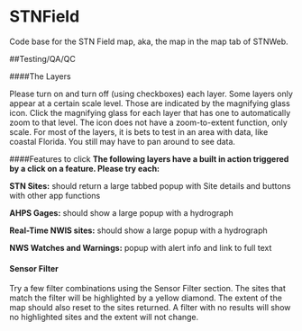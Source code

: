 # STNField
Code base for the STN Field map, aka, the map in the map tab of STNWeb.


##Testing/QA/QC 

####The Layers
 
Please turn on and turn off (using checkboxes) each layer. Some layers only appear at a certain scale level. Those are indicated by the magnifying glass icon.    Click the magnifying glass for each layer that has one to automatically zoom to that level. The icon does not have a zoom-to-extent function, only scale. For most of the layers, it is bets to test in an area with data, like coastal Florida. You still may have to pan around to see data. 

####Features to click
**The following layers have a built in action triggered by a click on a feature. Please try each:**

**STN Sites:** should return a large tabbed popup with Site details and buttons with other app functions

**AHPS Gages:** should show a large popup with a hydrograph

**Real-Time NWIS sites:** should show a large popup with a hydrograph 

**NWS Watches and Warnings:** popup with alert info and link to full text


#### Sensor Filter

Try a few filter combinations using the Sensor Filter section. The sites that match the filter will be highlighted by a yellow diamond. The extent of the map should also reset to the sites returned. A filter with no results will show no highlighted sites and the extent will not change. 

